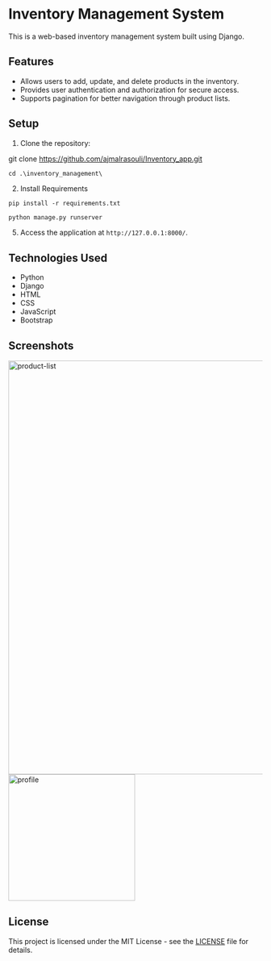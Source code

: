 # Inventory Management System

This is a web-based inventory management system built using Django.

## Features

- Allows users to add, update, and delete products in the inventory.
- Provides user authentication and authorization for secure access.
- Supports pagination for better navigation through product lists.

## Setup

1. Clone the repository:

git clone https://github.com/ajmalrasouli/Inventory_app.git

```
cd .\inventory_management\
```
2. Install Requirements

```
pip install -r requirements.txt
```

```py
python manage.py runserver
```

5. Access the application at `http://127.0.0.1:8000/`.

## Technologies Used

- Python
- Django
- HTML
- CSS
- JavaScript
- Bootstrap

## Screenshots
<img width="821" alt="product-list" src="https://github.com/ajmalrasouli/Inventory_app/assets/88502375/e99e105a-4f7c-4bfd-975c-9ba765cfca2e">

<img width="251" alt="profile" src="https://github.com/ajmalrasouli/Inventory_app/assets/88502375/cb1ac8a4-11ba-4897-b9cb-440a171179d9">






## License

This project is licensed under the MIT License - see the [LICENSE](LICENSE) file for details.
